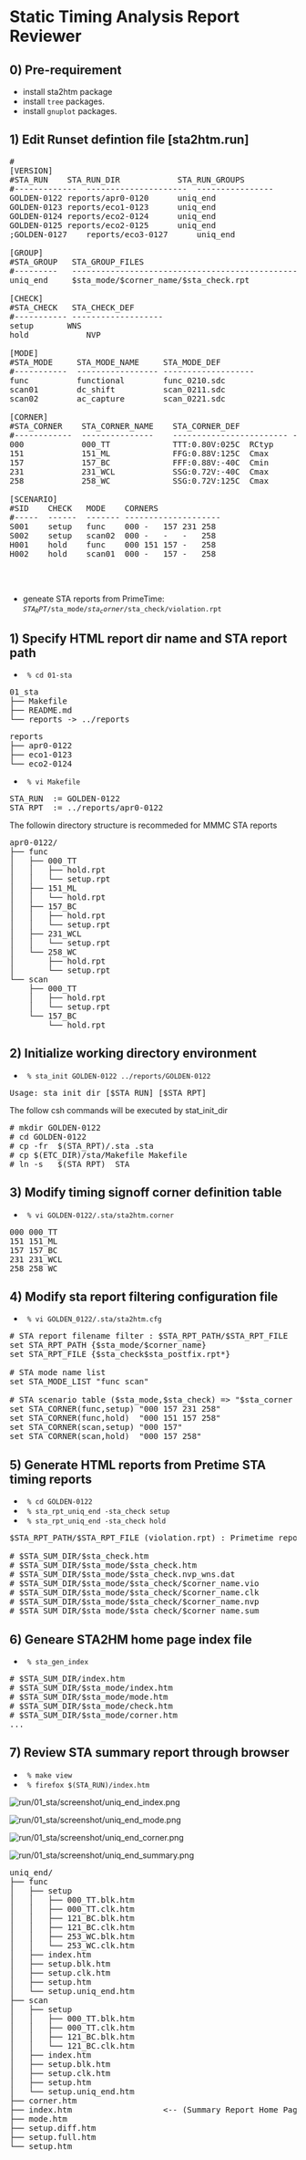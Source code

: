 # Static Timing Analysis Report Reviewer

## 0) Pre-requirement

+ install sta2htm package
+ install <code>tree</code> packages.
+ install <code>gnuplot</code> packages.

## 1) Edit Runset defintion file [sta2htm.run]

<pre>
#
[VERSION]
#STA_RUN	STA_RUN_DIR            STA_RUN_GROUPS
#-------------	---------------------  ----------------
GOLDEN-0122	reports/apr0-0120      uniq_end
GOLDEN-0123	reports/eco1-0123      uniq_end
GOLDEN-0124	reports/eco2-0124      uniq_end
GOLDEN-0125	reports/eco2-0125      uniq_end
;GOLDEN-0127	reports/eco3-0127      uniq_end

[GROUP]
#STA_GROUP   STA_GROUP_FILES
#---------   -----------------------------------------------
uniq_end     $sta_mode/$corner_name/$sta_check.rpt

[CHECK]
#STA_CHECK   STA_CHECK_DEF
#----------- -------------------
setup		WNS        
hold            NVP

[MODE]
#STA_MODE     STA_MODE_NAME     STA_MODE_DEF
#-----------  ----------------- -------------------
func          functional        func_0210.sdc
scan01        dc_shift          scan_0211.sdc
scan02        ac_capture        scan_0221.sdc

[CORNER]
#STA_CORNER    STA_CORNER_NAME    STA_CORNER_DEF
#------------  ---------------    ------------------------ ----------
000            000_TT             TTT:0.80V:025C  RCtyp
151            151_ML             FFG:0.88V:125C  Cmax
157            157_BC             FFF:0.88V:-40C  Cmin
231            231_WCL            SSG:0.72V:-40C  Cmax
258            258_WC             SSG:0.72V:125C  Cmax

[SCENARIO]
#SID    CHECK   MODE	CORNERS
#-----	------	------- --------------------
S001    setup   func	000 -   157 231 258
S002    setup	scan02	000 -   -   -   258
H001    hold	func	000 151 157 -   258
H002    hold	scan01	000 -   157 -   258



</pre>

+ geneate STA reports from PrimeTime: 
  <code>$STA_RPT/$sta_mode/$sta_corner/$sta_check/violation.rpt</code>

## 1) Specify HTML report dir name and STA report path

+ <code> % cd 01-sta </code>
<pre>
01_sta
├── Makefile
├── README.md
└── reports -> ../reports
</pre>
<pre>
reports
├── apr0-0122
├── eco1-0123
└── eco2-0124
</pre>

+ <code> % vi Makefile </code>
<pre>
STA_RUN  := GOLDEN-0122
STA_RPT  := ../reports/apr0-0122
</pre>

The followin directory structure is recommeded for MMMC STA reports
<pre>
apr0-0122/
├── func
│   ├── 000_TT
│   │   ├── hold.rpt
│   │   └── setup.rpt
│   ├── 151_ML
│   │   └── hold.rpt
│   ├── 157_BC
│   │   ├── hold.rpt
│   │   └── setup.rpt
│   ├── 231_WCL
│   │   └── setup.rpt
│   └── 258_WC
│       ├── hold.rpt
│       └── setup.rpt
└── scan
    ├── 000_TT
    │   ├── hold.rpt
    │   └── setup.rpt
    └── 157_BC
        └── hold.rpt
</pre>

## 2) Initialize working directory environment

+ <code> % sta_init GOLDEN-0122 ../reports/GOLDEN-0122</code>

<pre>
Usage: sta_init_dir [$STA_RUN] [$STA_RPT]
</pre>

The follow csh commands will be executed by stat_init_dir
<pre>
# mkdir GOLDEN-0122
# cd GOLDEN-0122
# cp -fr  $(STA_RPT)/.sta .sta
# cp $(ETC_DIR)/sta/Makefile Makefile
# ln -s   $(STA_RPT)  STA
</pre>

## 3) Modify timing signoff corner definition table

+ <code> % vi GOLDEN-0122/.sta/sta2htm.corner </code>

<pre>
000	000_TT
151	151_ML
157	157_BC
231	231_WCL
258	258_WC
</pre>

## 4) Modify sta report filtering configuration file

+ <code> % vi GOLDEN_0122/.sta/sta2htm.cfg </code>

<pre>
# STA report filename filter : $STA_RPT_PATH/$STA_RPT_FILE
set STA_RPT_PATH {$sta_mode/$corner_name}
set STA_RPT_FILE {$sta_check$sta_postfix.rpt*}

# STA mode name list
set STA_MODE_LIST "func scan"

# STA scenario table ($sta_mode,$sta_check) => "$sta_corner ...."
set STA_CORNER(func,setup) "000 157 231 258"
set STA_CORNER(func,hold)  "000 151 157 258"
set STA_CORNER(scan,setup) "000 157"
set STA_CORNER(scan,hold)  "000 157 258"
</pre>

## 5) Generate HTML reports from Pretime STA timing reports

+ <code> % cd GOLDEN-0122 </code>
+ <code> % sta_rpt_uniq_end -sta_check setup </code>
+ <code> % sta_rpt_uniq_end -sta_check hold </code>

<pre>
$STA_RPT_PATH/$STA_RPT_FILE (violation.rpt) : Primetime report

# $STA_SUM_DIR/$sta_check.htm
# $STA_SUM_DIR/$sta_mode/$sta_check.htm
# $STA_SUM_DIR/$sta_mode/$sta_check.nvp_wns.dat
# $STA_SUM_DIR/$sta_mode/$sta_check/$corner_name.vio
# $STA_SUM_DIR/$sta_mode/$sta_check/$corner_name.clk
# $STA_SUM_DIR/$sta_mode/$sta_check/$corner_name.nvp
# $STA_SUM_DIR/$sta_mode/$sta_check/$corner_name.sum
</pre>

## 6) Geneare STA2HM home page index file
+ <code> % sta_gen_index </code>

<pre>
# $STA_SUM_DIR/index.htm
# $STA_SUM_DIR/$sta_mode/index.htm
# $STA_SUM_DIR/$sta_mode/mode.htm
# $STA_SUM_DIR/$sta_mode/check.htm
# $STA_SUM_DIR/$sta_mode/corner.htm
...
</pre>

## 7) Review STA summary report through browser

+ <code> % make view </code>
+ <code> % firefox $(STA_RUN)/index.htm </code>

![run/01_sta/screenshot/uniq_end_index.png](./run/01_sta/screenshot/uniq_end_index.png?raw=true)

![run/01_sta/screenshot/uniq_end_mode.png](./run/01_sta/screenshot/uniq_end_mode.png?raw=true)

![run/01_sta/screenshot/uniq_end_corner.png](./run/01_sta/screenshot/uniq_end_corner.png?raw=true)

![run/01_sta/screenshot/uniq_end_summary.png](./run/01_sta/screenshot/uniq_end_summary.png?raw=true)

<pre>
uniq_end/
├── func
│   ├── setup
│   │   ├── 000_TT.blk.htm
│   │   ├── 000_TT.clk.htm
│   │   ├── 121_BC.blk.htm
│   │   ├── 121_BC.clk.htm
│   │   ├── 253_WC.blk.htm
│   │   └── 253_WC.clk.htm
│   ├── index.htm
│   ├── setup.blk.htm
│   ├── setup.clk.htm
│   ├── setup.htm
│   └── setup.uniq_end.htm
├── scan
│   ├── setup
│   │   ├── 000_TT.blk.htm
│   │   ├── 000_TT.clk.htm
│   │   ├── 121_BC.blk.htm
│   │   └── 121_BC.clk.htm
│   ├── index.htm
│   ├── setup.blk.htm
│   ├── setup.clk.htm
│   ├── setup.htm
│   └── setup.uniq_end.htm
├── corner.htm
├── index.htm                   <-- (Summary Report Home Page)
├── mode.htm
├── setup.diff.htm
├── setup.full.htm
└── setup.htm
</prev>
